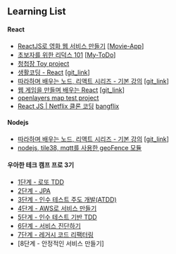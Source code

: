 ## Learning List
#### React
* [ReactJS로 영화 웹 서비스 만들기](https://nomadcoders.co/react-fundamentals/lobby) [[Movie-App](https://github.com/keepbang/movie_app_react)]
* [초보자를 위한 리덕스 101](https://nomadcoders.co/redux-for-beginners/lobby) [[My-ToDo](https://github.com/keepbang/My-ToDo)]
* [청첩장 Toy project](https://github.com/keepbang/Invitation)
* [생활코딩 - React](https://www.inflearn.com/course/react-%EC%83%9D%ED%99%9C%EC%BD%94%EB%94%A9/dashboard) [[git_link](https://github.com/keepbang/react-project-for-inflearn-)]
* [따라하며 배우는 노드, 리액트 시리즈 - 기본 강의](https://www.inflearn.com/course/%EB%94%B0%EB%9D%BC%ED%95%98%EB%A9%B0-%EB%B0%B0%EC%9A%B0%EB%8A%94-%EB%85%B8%EB%93%9C-%EB%A6%AC%EC%95%A1%ED%8A%B8-%EA%B8%B0%EB%B3%B8/dashboard) [[git_link](https://github.com/keepbang/boiler_plate_login)]
* [웹 게임을 만들며 배우는 React](https://www.inflearn.com/course/web-game-React/dashboard) [[git_link](https://github.com/keepbang/react-web-game)]
* [openlayers map test project](https://github.com/keepbang/react-project-map)
* [React JS | Netflix 클론 코딩](https://nomadcoders.co/react-for-beginner) [bangflix](https://github.com/keepbang/bangflix)

#### Nodejs
* [따라하며 배우는 노드, 리액트 시리즈 - 기본 강의](https://www.inflearn.com/course/%EB%94%B0%EB%9D%BC%ED%95%98%EB%A9%B0-%EB%B0%B0%EC%9A%B0%EB%8A%94-%EB%85%B8%EB%93%9C-%EB%A6%AC%EC%95%A1%ED%8A%B8-%EA%B8%B0%EB%B3%B8/dashboard) [[git_link](https://github.com/keepbang/boiler_plate_login)]
* [nodejs, tile38, mqtt를 사용한 geoFence 모듈](https://github.com/keepbang/node-server-tile38-mqtt-)

#### 우아한 테크 캠프 프로 3기
* [1단계 - 로또 TDD](https://github.com/keepbang/java-lotto-pro)
* [2단계 - JPA](https://github.com/keepbang/jwp-qna)
* [3단계 - 인수 테스트 주도 개발(ATDD)](https://github.com/keepbang/atdd-subway-admin)
* [4단계 - AWS로 서비스 만들기](https://github.com/keepbang/infra-subway-deploy)
* [5단계 - 인수 테스트 기반 TDD](https://github.com/keepbang/atdd-subway-service)
* [6단계 - 서비스 진단하기](https://github.com/keepbang/infra-subway-monitoring)
* [7단계 - 레거시 코드 리팩터링](https://github.com/keepbang/jwp-refactoring)
* [8단계 - 안정적인 서비스 만들기]
